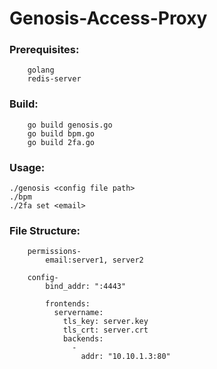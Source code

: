 # Genosis-Access-Proxy

### Prerequisites:
        golang
        redis-server

### Build:
        go build genosis.go
        go build bpm.go
        go build 2fa.go

### Usage:
    ./genosis <config file path>
    ./bpm
    ./2fa set <email>
    
### File Structure:
        permissions-
            email:server1, server2
          
        config-
            bind_addr: ":4443"

            frontends:
              servername:
                tls_key: server.key
                tls_crt: server.crt
                backends:
                  -
                    addr: "10.10.1.3:80"
